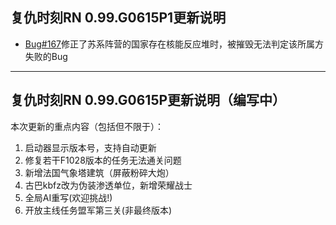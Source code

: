## 复仇时刻RN 0.99.G0615P1更新说明

* [Bug#167]修正了苏系阵营的国家存在核能反应堆时，被摧毁无法判定该所属方失败的Bug

[Bug#167]:https://github.com/Zero-Fanker/RN_All_Issues/issues/167


***

## 复仇时刻RN 0.99.G0615P更新说明（编写中）
本次更新的重点内容（包括但不限于）：
1. 启动器显示版本号，支持自动更新
2. 修复若干F1028版本的任务无法通关问题
3. 新增法国气象塔建筑（屏蔽粉碎大炮）
4. 古巴kbfz改为伪装渗透单位，新增荣耀战士
5. 全局AI重写(欢迎挑战!)
6. 开放主线任务盟军第三关(非最终版本)